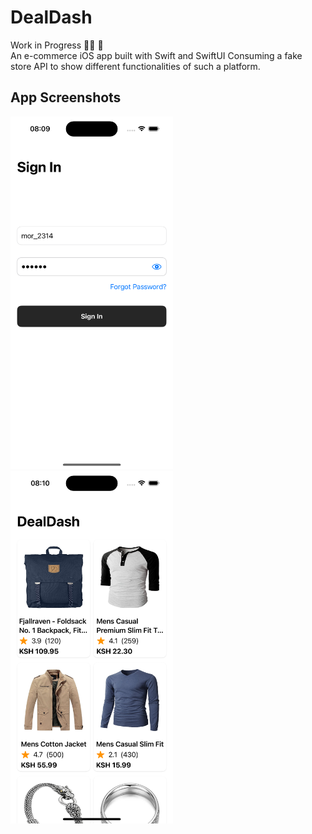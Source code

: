 # DealDash 
Work in Progress :man_technologist: :rocket: <br>
An e-commerce iOS app built with Swift and SwiftUI Consuming a fake store API to show different functionalities of such a platform.

## App Screenshots
<img src="/docs/sign_in.png" width="260"/>&emsp;<img src="/docs/home.png" width="260"/>
